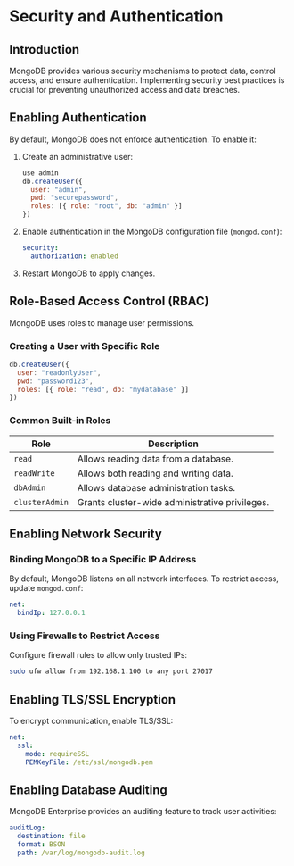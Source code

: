 # Security and Authentication

## Introduction
MongoDB provides various security mechanisms to protect data, control access, and ensure authentication. Implementing security best practices is crucial for preventing unauthorized access and data breaches.

## Enabling Authentication
By default, MongoDB does not enforce authentication. To enable it:
1. Create an administrative user:
   ```js
   use admin
   db.createUser({
     user: "admin",
     pwd: "securepassword",
     roles: [{ role: "root", db: "admin" }]
   })
   ```
2. Enable authentication in the MongoDB configuration file (`mongod.conf`):
   ```yaml
   security:
     authorization: enabled
   ```
3. Restart MongoDB to apply changes.

## Role-Based Access Control (RBAC)
MongoDB uses roles to manage user permissions.

### Creating a User with Specific Role
```js
db.createUser({
  user: "readonlyUser",
  pwd: "password123",
  roles: [{ role: "read", db: "mydatabase" }]
})
```

### Common Built-in Roles
| Role          | Description                                       |
|--------------|--------------------------------------------------|
| `read`       | Allows reading data from a database.            |
| `readWrite`  | Allows both reading and writing data.           |
| `dbAdmin`    | Allows database administration tasks.           |
| `clusterAdmin` | Grants cluster-wide administrative privileges. |

## Enabling Network Security
### Binding MongoDB to a Specific IP Address
By default, MongoDB listens on all network interfaces. To restrict access, update `mongod.conf`:
```yaml
net:
  bindIp: 127.0.0.1
```

### Using Firewalls to Restrict Access
Configure firewall rules to allow only trusted IPs:
```sh
sudo ufw allow from 192.168.1.100 to any port 27017
```

## Enabling TLS/SSL Encryption
To encrypt communication, enable TLS/SSL:
```yaml
net:
  ssl:
    mode: requireSSL
    PEMKeyFile: /etc/ssl/mongodb.pem
```

## Enabling Database Auditing
MongoDB Enterprise provides an auditing feature to track user activities:
```yaml
auditLog:
  destination: file
  format: BSON
  path: /var/log/mongodb-audit.log
```

